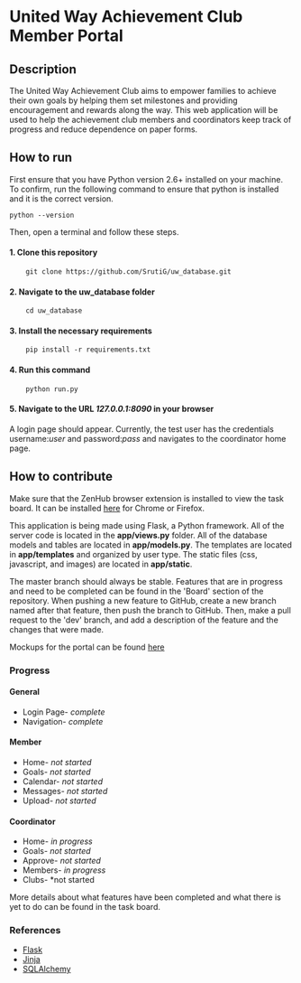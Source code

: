 # United Way Achievement Club Member Portal

## Description

The United Way Achievement Club aims to empower families to achieve their own goals by helping them set milestones and providing encouragement and rewards along the way. This web application will be used to help the achievement club members and coordinators keep track of progress and reduce dependence on paper forms. 

## How to run

First ensure that you have Python version 2.6+ installed on your machine. To confirm,
run the following command to ensure that python is installed and it is the correct version.

    python --version
    

Then, open a terminal and follow these steps.


#### 1. Clone this repository


        git clone https://github.com/SrutiG/uw_database.git
#### 2. Navigate to the uw_database folder

        cd uw_database
#### 3. Install the necessary requirements
    
        pip install -r requirements.txt
#### 4. Run this command

        python run.py
#### 5. Navigate to the URL *127.0.0.1:8090* in your browser
   A login page should appear. Currently, the test user has the credentials username:*user* and password:*pass* and navigates to the coordinator home page.

## How to contribute
Make sure that the ZenHub browser extension is installed to view the task board. It can be installed [here](https://www.zenhub.com/extension) for Chrome or Firefox.


This application is being made using Flask, a Python framework. All of the server code is located in the **app/views.py** folder. All of the database models and tables are located in **app/models.py**. The templates are located in **app/templates** and organized by user type. The static files (css, javascript, and images) are located in **app/static**.


The master branch should always be stable. Features that are in progress and need to be completed can be found in the 'Board' section of the repository. When pushing a new feature to GitHub, create a new branch named after that feature, then push the branch to GitHub. Then, make a pull request to the 'dev' branch, and add a description of the feature and the changes that were made.

Mockups for the portal can be found [here](https://balsamiq.cloud/sll25/prfco/r2278)

### Progress

#### General
* Login Page- *complete*
* Navigation- *complete*

#### Member
* Home- *not started*
* Goals- *not started*
* Calendar- *not started*
* Messages- *not started*
* Upload- *not started*

#### Coordinator
* Home- *in progress*
* Goals- *not started*
* Approve- *not started*
* Members- *in progress*
* Clubs- *not started

More details about what features have been completed and what there is yet to do can be found in the task board.

### References

* [Flask](http://flask.pocoo.org/docs/0.12/)
* [Jinja](http://jinja.pocoo.org/)
* [SQLAlchemy](http://flask-sqlalchemy.pocoo.org/2.3/)

